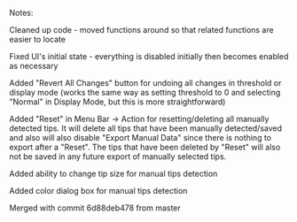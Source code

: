 Notes:

Cleaned up code - moved functions around so that related functions are easier to locate

Fixed UI's initial state - everything is disabled initially then becomes enabled as necessary

Added "Revert All Changes" button for undoing all changes in threshold or display mode (works the same way as setting threshold to 0 and selecting "Normal" in Display Mode, but this is more straightforward)

Added "Reset" in Menu Bar -> Action for resetting/deleting all manually detected tips.
It will delete all tips that have been manually detected/saved and also will also disable "Export Manual Data" since there is nothing to export after a "Reset".
The tips that have been deleted by "Reset" will also not be saved in any future export of manually selected tips.

Added ability to change tip size for manual tips detection

Added color dialog box for manual tips detection

Merged with commit 6d88deb478 from master

